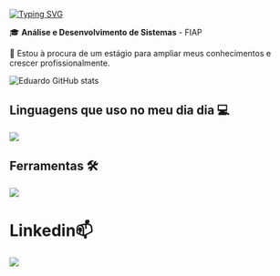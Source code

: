 [![Typing SVG](https://readme-typing-svg.demolab.com?font=Rubik&letterSpacing=3px&pause=1000&color=762CF7&width=435&lines=Ol%C3%A1%2C+Eu+sou+o+Eduardo+Miguel%F0%9F%98%84)](https://git.io/typing-svg)

🎓 **Análise e Desenvolvimento de Sistemas** - FIAP

💼 Estou à procura de um estágio  para ampliar meus conhecimentos e crescer profissionalmente.

![Eduardo GitHub stats](https://github-readme-stats.vercel.app/api?username=EduardoMiguelFM&show_icons=true&theme=tokyonight)

## Linguagens que uso no meu dia dia 💻
<img align="center" src="https://skillicons.dev/icons?i=py,java,js,html,css" />

## Ferramentas 🛠️
<img src="https://skillicons.dev/icons?i=idea,vscode,react,vite,notion" />

# Linkedin📫
<a href="https://www.linkedin.com/in/eduardo-miguel-forato-monteiro-10b9822b7" target="_blank"><img loading="lazy" src="https://img.shields.io/badge/-LinkedIn-%230077B5?style=for-the-badge&logo=linkedin&logoColor=white" target="_blank"></a>‎ ‎

